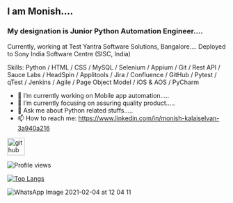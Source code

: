 ##  I am Monish....
### My designation is Junior Python Automation Engineer....
Currently, working at Test Yantra Software Solutions, Bangalore....
Deployed to Sony India Software Centre (SISC, India)

Skills: Python / HTML / CSS / MySQL / Selenium / Appium / Git / Rest API / Sauce Labs / HeadSpin / Applitools /
        Jira / Confluence / GitHub / Pytest / qTest / Jenkins / Agile / Page Object Model / iOS & AOS / PyCharm

- 🔭 I’m currently working on Mobile app automation.....
- 🌱 I’m currently focusing on assuring quality product.....
- 💬 Ask me about Python related stuffs..... 
- 📫 How to reach me: https://www.linkedin.com/in/monish-kalaiselvan-3a940a216

[<img src='https://cdn.jsdelivr.net/npm/simple-icons@3.0.1/icons/github.svg' alt='github' height='40'>](https://github.com/monish-mnjds)  

![Profile views](https://gpvc.arturio.dev/monish-mnjds)

[![Top Langs](https://github-readme-stats.vercel.app/api/top-langs/?username=monish-mnjds)](https://github.com/anuraghazra/github-readme-stats)

![WhatsApp Image 2021-02-04 at 12 04 11 ](https://user-images.githubusercontent.com/66905892/106864542-08c14480-66f0-11eb-8ce8-82b22dbd1f23.jpeg)
